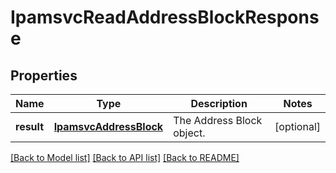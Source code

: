 # IpamsvcReadAddressBlockResponse

## Properties
Name | Type | Description | Notes
------------ | ------------- | ------------- | -------------
**result** | [**IpamsvcAddressBlock**](IpamsvcAddressBlock.md) | The Address Block object. | [optional] 

[[Back to Model list]](../README.md#documentation-for-models) [[Back to API list]](../README.md#documentation-for-api-endpoints) [[Back to README]](../README.md)


